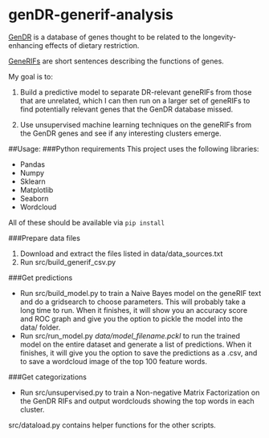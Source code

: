 # genDR-generif-analysis
[GenDR](http://genomics.senescence.info/diet/) is a database of genes thought to be related to the longevity-enhancing effects of dietary restriction. 

[GeneRIFs](https://en.wikipedia.org/wiki/GeneRIF) are short sentences describing the functions of genes.

My goal is to:

1. Build a predictive model to separate DR-relevant geneRIFs from those that are unrelated, which I can then run on a larger set of geneRIFs to find potentially relevant genes that the GenDR database missed.

2. Use unsupervised machine learning techniques on the geneRIFs from the GenDR genes and see if any interesting clusters emerge.

##Usage:
###Python requirements
This project uses the following libraries:
 - Pandas
 - Numpy
 - Sklearn
 - Matplotlib
 - Seaborn
 - Wordcloud

All of these should be available via `pip install`

###Prepare data files
1. Download and extract the files listed in data/data_sources.txt
2. Run src/build_generif_csv.py

###Get predictions
 - Run src/build_model.py to train a Naive Bayes model on the geneRIF text and do a gridsearch to choose parameters. This will probably take a long time to run. When it finishes, it will show you an accuracy score and ROC graph and give you the option to pickle the model into the data/ folder.
 - Run src/run_model.py *data/model_filename.pckl* to run the trained model on the entire dataset and generate a list of predictions. When it finishes, it will give you the option to save the predictions as a .csv, and to save a wordcloud image of the top 100 feature words.
 
###Get categorizations
 - Run src/unsupervised.py to train a Non-negative Matrix Factorization on the GenDR RIFs and output wordclouds showing the top words in each cluster. 
  
src/dataload.py contains helper functions for the other scripts.
